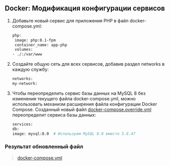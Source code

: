 ## Docker: Модификация конфигурации сервисов
1. Добавьте новый сервис для приложения PHP в файл docker-compose.yml:
    ```sh
    php:
     image: php:8.1-fpm
     container_name: app-php
     volumes:
    - ./:/var/www
    ```
2. Создайте общую сеть для всех сервисов, добавив раздел networks в каждую службу:
    ```sh
    networks:
    my-network:
    ```
3. Чтобы переопределить сервис базы данных на MySQL 8 без изменения текущего файла docker-compose.yml, 
   можно использовать механизм расширения файла конфигурации Docker Compose. 
   Созданный новый файл [docker-compose.override.yml](compose.override.yml) переопределит сервиса базы данных:
    ```sh
    services:
    db:
    image: mysql:8.0  # Используем MySQL 8.0 вместо 5.6.47
    ```

### Результат обновленный файл
>[docker-compose.yml](docker-compose.yml)
